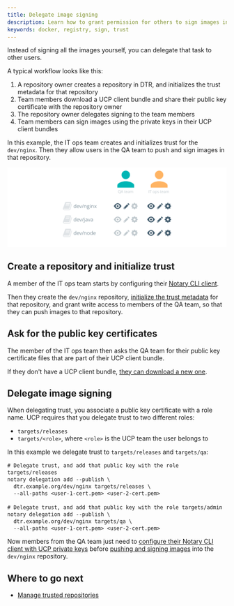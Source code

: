 ```yaml
---
title: Delegate image signing
description: Learn how to grant permission for others to sign images in Docker Trusted Registry.
keywords: docker, registry, sign, trust
---
```


Instead of signing all the images yourself, you can delegate that task
to other users.

A typical workflow looks like this:

1. A repository owner creates a repository in DTR, and initializes the trust
metadata for that repository
3. Team members download a UCP client bundle and share their public key
certificate with the repository owner
4. The repository owner delegates signing to the team members
5. Team members can sign images using the private keys in their UCP client
bundles

In this example, the IT ops team creates and initializes trust for the
`dev/nginx`. Then they allow users in the QA team to push and sign images in
that repository.

![teams](../../../images/delegate-image-signing-1.svg)

## Create a repository and initialize trust

A member of the IT ops team starts by configuring their
[Notary CLI client](../../access-dtr/configure-your-notary-client.md).

Then they create the `dev/nginx` repository,
[initialize the trust metadata](index.md) for that repository, and grant
write access to members of the QA team, so that they can push images to that
repository.

## Ask for the public key certificates

The member of the IT ops team then asks the QA team for their public key
certificate files that are part of their UCP client bundle.

If they don't have a UCP client bundle,
[they can download a new one](/datacenter/ucp/2.1/guides/user/access-ucp/cli-based-access.md).

## Delegate image signing

When delegating trust, you associate a public key certificate with a role name.
UCP requires that you delegate trust to two different roles:

* `targets/releases`
* `targets/<role>`, where `<role>` is the UCP team the user belongs to

In this example we delegate trust to `targets/releases` and `targets/qa`:

```none
# Delegate trust, and add that public key with the role targets/releases
notary delegation add --publish \
  dtr.example.org/dev/nginx targets/releases \
  --all-paths <user-1-cert.pem> <user-2-cert.pem>

# Delegate trust, and add that public key with the role targets/admin
notary delegation add --publish \
  dtr.example.org/dev/nginx targets/qa \
  --all-paths <user-1-cert.pem> <user-2-cert.pem>
```

Now members from the QA team just need to [configure their Notary CLI client
with UCP private keys](../../access-dtr/configure-your-notary-client.md)
before [pushing and signing images](index.md) into the `dev/nginx` repository.

## Where to go next

* [Manage trusted repositories](manage-trusted-repositories.md)

